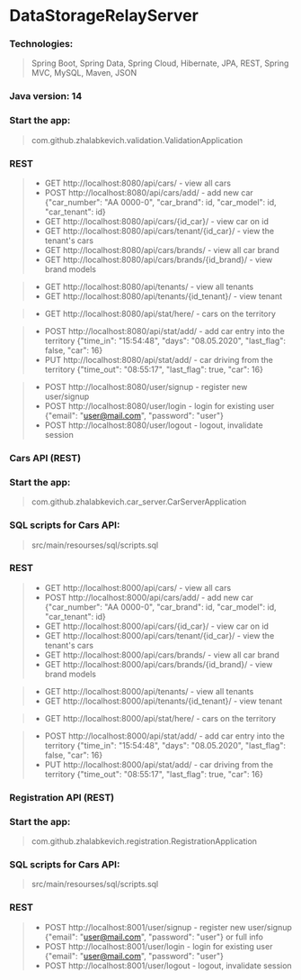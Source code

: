 # DataStorageRelayServer

### Technologies: 
> Spring Boot, Spring Data, Spring Cloud, Hibernate, JPA, REST, Spring MVC, MySQL, Maven, JSON
### Java version: 14

### Start the app:
> com.github.zhalabkevich.validation.ValidationApplication 

### REST 

> - GET http://localhost:8080/api/cars/ - view all cars
> - POST http://localhost:8080/api/cars/add/ - add new car {"car_number": "AA 0000-0", "car_brand": id, "car_model": id, "car_tenant": id}
> - GET http://localhost:8080/api/cars/{id_car}/ - view car on id
> - GET http://localhost:8080/api/cars/tenant/{id_car}/ - view the tenant's cars
> - GET http://localhost:8080/api/cars/brands/ - view all car brand
> - GET http://localhost:8080/api/cars/brands/{id_brand}/ - view brand models

> - GET http://localhost:8080/api/tenants/ - view all tenants
> - GET http://localhost:8080/api/tenants/{id_tenant}/ - view tenant

> - GET http://localhost:8080/api/stat/here/ - cars on the territory

> - POST http://localhost:8080/api/stat/add/ - add car entry into the territory {"time_in": "15:54:48", "days": "08.05.2020", "last_flag": false, "car": 16}
> - PUT http://localhost:8080/api/stat/add/ - car driving from the territory {"time_out": "08:55:17", "last_flag": true, "car": 16}

> - POST http://localhost:8080/user/signup - register new user/signup 
> - POST http://localhost:8080/user/login - login for existing user {"email": "user@mail.com", "password": "user"}
> - POST http://localhost:8080/user/logout - logout, invalidate session

### Cars API (REST)
### Start the app:
> com.github.zhalabkevich.car_server.CarServerApplication 
### SQL scripts for Cars API:
> src/main/resourses/sql/scripts.sql 
### REST
> - GET http://localhost:8000/api/cars/ - view all cars
> - POST http://localhost:8000/api/cars/add/ - add new car {"car_number": "AA 0000-0", "car_brand": id, "car_model": id, "car_tenant": id}
> - GET http://localhost:8000/api/cars/{id_car}/ - view car on id
> - GET http://localhost:8000/api/cars/tenant/{id_car}/ - view the tenant's cars
> - GET http://localhost:8000/api/cars/brands/ - view all car brand
> - GET http://localhost:8000/api/cars/brands/{id_brand}/ - view brand models

> - GET http://localhost:8000/api/tenants/ - view all tenants
> - GET http://localhost:8000/api/tenants/{id_tenant}/ - view tenant

> - GET http://localhost:8000/api/stat/here/ - cars on the territory

> - POST http://localhost:8000/api/stat/add/ - add car entry into the territory {"time_in": "15:54:48", "days": "08.05.2020", "last_flag": false, "car": 16}
> - PUT http://localhost:8000/api/stat/add/ - car driving from the territory {"time_out": "08:55:17", "last_flag": true, "car": 16}


### Registration API (REST)
### Start the app:
> com.github.zhalabkevich.registration.RegistrationApplication
### SQL scripts for Cars API:
> src/main/resourses/sql/scripts.sql 

### REST

> - POST http://localhost:8001/user/signup - register new user/signup {"email": "user@mail.com", "password": "user"} or full info
> - POST http://localhost:8001/user/login - login for existing user {"email": "user@mail.com", "password": "user"}
> - POST http://localhost:8001/user/logout - logout, invalidate session
